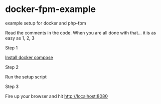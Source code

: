 # docker-fpm-example
example setup for docker and php-fpm

Read the comments in the code. When you are all done with that... it is as easy as 1, 2, 3

Step 1

[Install docker compose](https://github.com/docker/compose/blob/master/docs/install.md)

Step 2

Run the setup script

Step 3

Fire up your browser and hit [http://localhost:8080](http://localhost:8080)
